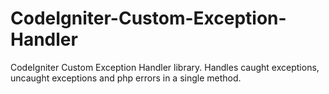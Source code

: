 # CodeIgniter-Custom-Exception-Handler
CodeIgniter Custom Exception Handler library. Handles caught exceptions, uncaught exceptions and php errors in a single method.
